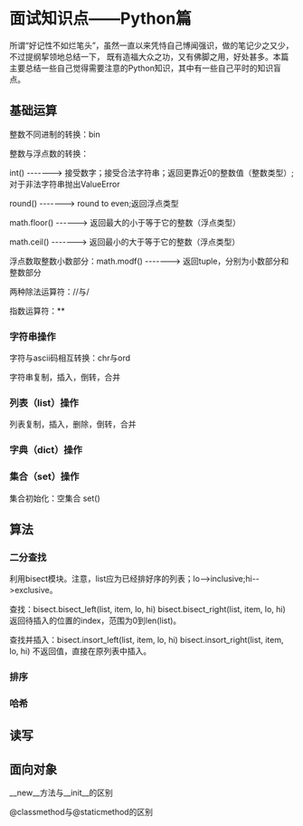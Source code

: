 # 面试知识点——Python篇


所谓“好记性不如烂笔头”，虽然一直以来凭恃自己博闻强识，做的笔记少之又少，不过提纲挈领地总结一下，
既有造福大众之功，又有佛脚之用，好处甚多。本篇主要总结一些自己觉得需要注意的Python知识，其中有一些自己平时的知识盲点。

## 基础运算

整数不同进制的转换：bin

整数与浮点数的转换：

int() -------> 接受数字；接受合法字符串；返回更靠近0的整数值（整数类型）;对于非法字符串抛出ValueError

round() -------> round to even;返回浮点类型

math.floor() ------> 返回最大的小于等于它的整数（浮点类型）

math.ceil() -------> 返回最小的大于等于它的整数（浮点类型）

浮点数取整数小数部分：math.modf() -------> 返回tuple，分别为小数部分和整数部分

两种除法运算符：//与/

指数运算符：**

### 字符串操作

字符与ascii码相互转换：chr与ord

字符串复制，插入，倒转，合并

### 列表（list）操作

列表复制，插入，删除，倒转，合并

### 字典（dict）操作

### 集合（set）操作

集合初始化：空集合 set()

## 算法

### 二分查找

利用bisect模块。注意，list应为已经排好序的列表；lo-->inclusive;hi-->exclusive。

查找：bisect.bisect_left(list, item, lo, hi)
    bisect.bisect_right(list, item, lo, hi)
    返回待插入的位置的index，范围为0到len(list)。
    
查找并插入：bisect.insort_left(list, item, lo, hi)
  bisect.insort_right(list, item, lo, hi)
  不返回值，直接在原列表中插入。

### 排序

### 哈希

## 读写

## 面向对象

__new__方法与__init__的区别

@classmethod与@staticmethod的区别
